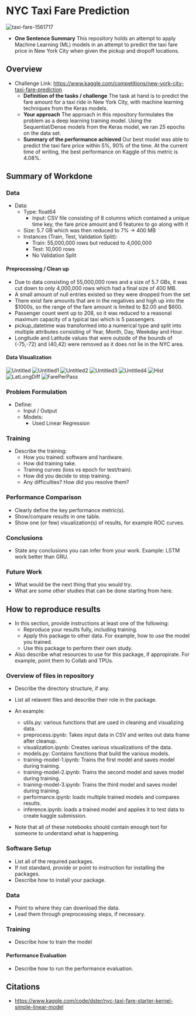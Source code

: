 # NYC Taxi Fare Prediction
![taxi-fare-1561717](https://user-images.githubusercontent.com/94269160/235989642-d8654982-b3ea-4df2-ba8f-786d8b1e1415.jpg)

* **One Sentence Summary** This repository holds an attempt to apply Machine Learning (ML) models in an attempt to predict the taxi fare price in New York City when given the pickup and dropoff locations.

## Overview

* Challenge Link: https://www.kaggle.com/competitions/new-york-city-taxi-fare-prediction
  * **Definition of the tasks / challenge**  The task at hand is to predict the fare amount for a taxi ride in New York City, with machine learning techniques from the Keras models.
  * **Your approach** The approach in this repository formulates the problem as a deep learning training model. Using the Sequential/Dense models from the Keras model, we ran 25 epochs on the data set.
  * **Summary of the performance achieved** Our best model was able to predict the taxi fare price within 5%, 90% of the time. At the current time of writing, the best performance on Kaggle of this metric is 4.08%. 

## Summary of Workdone

### Data

* Data:
  * Type: float64
    * Input: CSV file consisting of 8 columns which contained a unique time key, the fare price amount and 6 features to go along with it
  * Size: 5.7 GB which was then reduced to 7% -> 400 MB
  * Instances (Train, Test, Validation Split):
    *   Train: 55,000,000 rows but reduced to 4,000,000
    *   Test: 10,000 rows
    *   No Validation Split

#### Preprocessing / Clean up

* Due to data consisting of 55,000,000 rows and a size of 5.7 GBs, it was cut down to only 4,000,000 rows which had a final size of 400 MB.
* A small amount of null entries existed so they were dropped from the set
* There exist fare amounts that are in the negatives and high up into the $1000s, so the range of the fare amount is limited to $2.00 and $600.
* Passenger count went up to 208, so it was reduced to a reasonal maximum capacity of a typical taxi which is 5 passengers.
* pickup_datetime was transformed into a numerical type and split into multiple attributes consisting of Year, Month, Day, Weekday and Hour.
* Longitude and Latitude values that were outside of the bounds of (-75,-72) and (40,42) were removed as it does not lie in the NYC area.

#### Data Visualization

![Untitled](https://user-images.githubusercontent.com/94269160/235988450-d1e8186f-2d3b-4fd3-abc0-8108bdd3ac9c.png)
![Untitled1](https://user-images.githubusercontent.com/94269160/235988448-469338ca-a7f9-40d4-9850-630a4d815098.png)
![Untitled2](https://user-images.githubusercontent.com/94269160/235988446-60ad987e-b316-4d56-b639-86d2bfda0cc0.png)
![Untitled3](https://user-images.githubusercontent.com/94269160/235988442-98595c3f-53b1-404c-a19e-cbd515e11528.png)
![Untitled4](https://user-images.githubusercontent.com/94269160/235988434-77ad5ad9-6070-4b59-9fed-0dad2533613a.png)
![Hist](https://user-images.githubusercontent.com/94269160/235988458-2e681445-20ae-4c5a-8a99-383dfbf2cdf0.png)
![LatLongDiff](https://user-images.githubusercontent.com/94269160/235988456-870ad70b-35c2-498c-97f9-ef714ee4c988.png)
![FarePerPass](https://user-images.githubusercontent.com/94269160/235988453-efc9e963-9f41-488a-a12e-4966133c14b9.png)

### Problem Formulation

* Define:
  * Input / Output
  * Models:
    * Used Linear Regression
    

### Training

* Describe the training:
  * How you trained: software and hardware.
  * How did training take.
  * Training curves (loss vs epoch for test/train).
  * How did you decide to stop training.
  * Any difficulties? How did you resolve them?

### Performance Comparison

* Clearly define the key performance metric(s).
* Show/compare results in one table.
* Show one (or few) visualization(s) of results, for example ROC curves.

### Conclusions

* State any conclusions you can infer from your work. Example: LSTM work better than GRU.

### Future Work

* What would be the next thing that you would try.
* What are some other studies that can be done starting from here.

## How to reproduce results

* In this section, provide instructions at least one of the following:
   * Reproduce your results fully, including training.
   * Apply this package to other data. For example, how to use the model you trained.
   * Use this package to perform their own study.
* Also describe what resources to use for this package, if appropirate. For example, point them to Collab and TPUs.

### Overview of files in repository

* Describe the directory structure, if any.
* List all relavent files and describe their role in the package.
* An example:
  * utils.py: various functions that are used in cleaning and visualizing data.
  * preprocess.ipynb: Takes input data in CSV and writes out data frame after cleanup.
  * visualization.ipynb: Creates various visualizations of the data.
  * models.py: Contains functions that build the various models.
  * training-model-1.ipynb: Trains the first model and saves model during training.
  * training-model-2.ipynb: Trains the second model and saves model during training.
  * training-model-3.ipynb: Trains the third model and saves model during training.
  * performance.ipynb: loads multiple trained models and compares results.
  * inference.ipynb: loads a trained model and applies it to test data to create kaggle submission.

* Note that all of these notebooks should contain enough text for someone to understand what is happening.

### Software Setup
* List all of the required packages.
* If not standard, provide or point to instruction for installing the packages.
* Describe how to install your package.

### Data

* Point to where they can download the data.
* Lead them through preprocessing steps, if necessary.

### Training

* Describe how to train the model

#### Performance Evaluation

* Describe how to run the performance evaluation.


## Citations

* https://www.kaggle.com/code/dster/nyc-taxi-fare-starter-kernel-simple-linear-model
